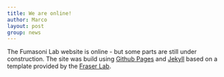 ```yaml
---
title: We are online!
author: Marco
layout: post
group: news
---
```

The Fumasoni Lab website is online - but some parts are still under construction. The site was build using [Github Pages](https://pages.github.com/) and [Jekyll](https://jekyllrb.com/) based on a template provided by the [Fraser Lab](https://fraserlab.com/2020/05/03/Clone-this-website/).
